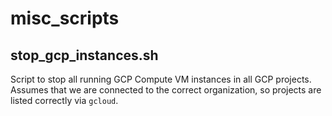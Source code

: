 # misc_scripts

## stop_gcp_instances.sh

Script to stop all running GCP Compute VM instances in all GCP projects. Assumes that we are connected to the correct organization, so projects are listed correctly via `gcloud`.
